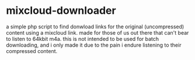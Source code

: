 mixcloud-downloader
===================

a simple php script to find donwload links for the original (uncompressed) content using a mixcloud link. made for those of us out there that can't bear to listen to 64kbit m4a. this is not intended to be used for batch downloading, and i only made it due to the pain i endure listening to their compressed content.
